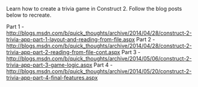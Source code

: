 Learn how to create a trivia game in Construct 2.  Follow the blog posts below to recreate.

Part 1 - http://blogs.msdn.com/b/quick_thoughts/archive/2014/04/28/construct-2-trivia-app-part-1-layout-and-reading-from-file.aspx
Part 2 - http://blogs.msdn.com/b/quick_thoughts/archive/2014/04/28/construct-2-trivia-app-part-2-reading-from-file-cont.aspx
Part 3 - http://blogs.msdn.com/b/quick_thoughts/archive/2014/05/06/construct-2-trivia-app-part-3-game-logic.aspx
Part 4 - http://blogs.msdn.com/b/quick_thoughts/archive/2014/05/20/construct-2-trivia-app-part-4-final-features.aspx
